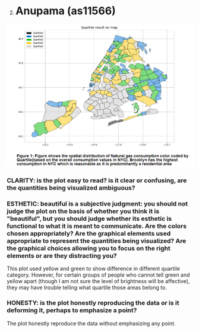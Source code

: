 2. # Anupama (as11566)
![Quartile_Image](https://github.com/Anupama16/PUI2017_as11566/blob/master/HW8_as11566/Quartile_Image.PNG)

### CLARITY: is the plot easy to read? is it clear or confusing, are the quantities being visualized ambiguous?


### ESTHETIC: beautiful is a subjective judgment: you should not judge the plot on the basis of whether you think it is "beautiful", but you should judge whether its esthetic is functional to what it is meant to communicate. Are the colors chosen appropriately? Are the graphical elements used appropriate to represent the quantities being visualized? Are the graphical choices allowing you to focus on the right elements or are they distracting you?

This plot used yellow and green to show difference in different quartile category. However, for certain groups of people who cannot tell 
green and yellow apart (though I am not sure the level of brightness will be affective), they may have trouble telling what quartile those
areas belong to.

### HONESTY: is the plot honestly reproducing the data or is it deforming it, perhaps to emphasize a point?
The plot honestly reproduce the data without emphasizing any point. 
